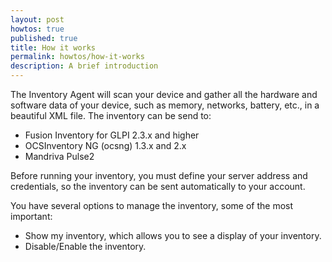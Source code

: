```yaml
---
layout: post
howtos: true
published: true
title: How it works
permalink: howtos/how-it-works
description: A brief introduction
---
```

The Inventory Agent will scan your device and gather all the hardware and software data of your device, such as memory, networks, battery, etc., in a beautiful XML file. The inventory can be send to:

- Fusion Inventory for GLPI 2.3.x and higher
- OCSInventory NG (ocsng) 1.3.x and 2.x
- Mandriva Pulse2

Before running your inventory, you must define your server address and credentials, so the inventory can be sent automatically to your account. 

You have several options to manage the inventory, some of the most important:

- Show my inventory, which allows you to see a display of your inventory.
- Disable/Enable the inventory.
